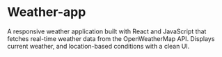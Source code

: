 # Weather-app
A responsive weather application built with React and JavaScript that fetches real-time weather data from the OpenWeatherMap API. Displays current weather, and location-based conditions with a clean UI.
